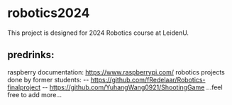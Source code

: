 # robotics2024
This project is designed for 2024 Robotics course at LeidenU.
## predrinks:
raspberry documentation: https://www.raspberrypi.com/
robotics projects done by former students:
-- https://github.com/fRedelaar/Robotics-finalproject
-- https://github.com/YuhangWang0921/ShootingGame
  ...feel free to add more...

